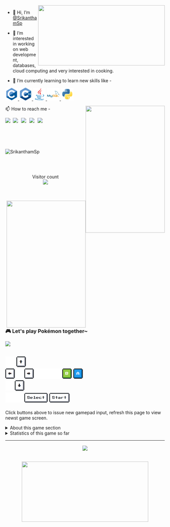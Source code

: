 <img align="right" src="https://user-images.githubusercontent.com/117060110/202835794-2fd36a9d-47f0-49e6-8763-3f0a55c7b42c.gif" width="400" height="190" >


- 👋 Hi, I’m [@SrikanthamSp](https://github.com/SrikanthamSp)

- 👀 I’m interested in working on web development, databases, cloud computing and very interested in cooking.

- 🌱 I’m currently learning to learn new skills like - 
<p align="left"> <a href="https://www.cprogramming.com/" target="_blank" rel="noreferrer"> <img src="https://raw.githubusercontent.com/devicons/devicon/master/icons/c/c-original.svg" alt="c" width="40" height="40"/> </a> <a href="https://www.w3schools.com/cpp/" target="_blank" rel="noreferrer"> <img src="https://raw.githubusercontent.com/devicons/devicon/master/icons/cplusplus/cplusplus-original.svg" alt="cplusplus" width="40" height="40"/> </a> <a href="https://www.java.com" target="_blank" rel="noreferrer"> <img src="https://raw.githubusercontent.com/devicons/devicon/master/icons/java/java-original.svg" alt="java" width="40" height="40"/> </a> <a href="https://www.mysql.com/" target="_blank" rel="noreferrer"> <img src="https://raw.githubusercontent.com/devicons/devicon/master/icons/mysql/mysql-original-wordmark.svg" alt="mysql" width="40" height="40"/> </a> <a href="https://www.python.org" target="_blank" rel="noreferrer"> <img src="https://raw.githubusercontent.com/devicons/devicon/master/icons/python/python-original.svg" alt="python" width="40" height="40"/> </a> </p>

 <img align="right" src="https://user-images.githubusercontent.com/117060110/207081102-bfc38570-b946-4c16-a872-9bdfd951cfd7.gif" width="250" height="400" >
 
 📫 How to reach me -
 
 
 <a href="https://www.linkedin.com/in/sai-praneeth-srikantham-286028257">
  <img align="left" width="24px" src="https://www.vectorlogo.zone/logos/linkedin/linkedin-icon.svg"  target="_blank"/>
<a href="https://www.instagram.com/">
  <img align="left" width="26px" src="https://www.vectorlogo.zone/logos/instagram/instagram-icon.svg" />
</a>
<a href="https://mobile.twitter.com/home">
  <img align="left" width="26px" src="https://www.vectorlogo.zone/logos/twitter/twitter-tile.svg" />
</a>
</a>
<a href="srikanthamsp@gmail.com">
  <img align="left" width="26px" src="https://www.vectorlogo.zone/logos/gmail/gmail-icon.svg" />
 </a>
 
 <a href="https://www.reddit.com/user/Subject_Year4058">
  <img align="left" width="26px" src="https://www.vectorlogo.zone/logos/reddit/reddit-tile.svg"  />
</a>

</br></br>

<br/>
</br>
<p><img align="center" src="https://github-readme-streak-stats.herokuapp.com/?user=SrikanthamSp&theme=dracula" alt="SrikanthamSp" /></p>
</br>
<br />
<p align="center"> 
  Visitor count<br>
  <img src="https://profile-counter.glitch.me/SrikanthamSp/count.svg" />
</p>
</br>
<br />
<img align="right" src="https://user-images.githubusercontent.com/117060110/207625768-82c8a4a7-5105-46dc-a17d-30a1426c404a.gif" width="250" height="400" >

</br>
</br>

### 🎮 Let's play Pokémon together~
<img src="https://toy.aoaoao.me/image" width="300"/> 

<img src="https://raw.githubusercontent.com/SrikanthamSp/SrikanthamSp/master/img/blank.png" width="30"/> <a href="https://toy.aoaoao.me/control?button=2&callback=https://github.com/SrikanthamSp"><img src="https://raw.githubusercontent.com/SrikanthamSp/SrikanthamSp/master/img/up.png" width="30"/></a>
<br><a href="https://toy.aoaoao.me/control?button=1&callback=https://github.com/SrikanthamSp"><img src="https://raw.githubusercontent.com/SrikanthamSp/SrikanthamSp/master/img/left.png" width="30"/></a><img src="https://raw.githubusercontent.com/SrikanthamSp/SrikanthamSp/master/img/blank.png" width="30"/><a href="https://toy.aoaoao.me/control?button=0&callback=https://github.com/SrikanthamSp"><img src="https://raw.githubusercontent.com/SrikanthamSp/SrikanthamSp/master/img/right.png" width="30"/></a><img src="https://raw.githubusercontent.com/SrikanthamSp/SrikanthamSp/master/img/blank.png" width="30"/><img src="https://raw.githubusercontent.com/SrikanthamSp/SrikanthamSp/master/img/blank.png" width="30"/><img src="https://raw.githubusercontent.com/SrikanthamSp/SrikanthamSp/master/img/blank.png" width="30"/><a href="https://toy.aoaoao.me/control?button=5&callback=https://github.com/SrikanthamSp"><img src="https://raw.githubusercontent.com/SrikanthamSp/SrikanthamSp/master/img/B.png" width="30"/></a> <a href="https://toy.aoaoao.me/control?button=4&callback=https://github.com/SrikanthamSp"><img src="https://raw.githubusercontent.com/SrikanthamSp/SrikanthamSp/master/img/A.png" width="30"/></a>
<br><a href="https://toy.aoaoao.me/control?button=3&callback=https://github.com/SrikanthamSp"><img src="https://raw.githubusercontent.com/SrikanthamSp/SrikanthamSp/master/img/blank.png" width="30"/><img src="https://raw.githubusercontent.com/SrikanthamSp/SrikanthamSp/master/img/down.png" width="30"/></a>
<br><img src="https://raw.githubusercontent.com/SrikanthamSp/SrikanthamSp/master/img/blank.png" width="30"/><img src="https://raw.githubusercontent.com/SrikanthamSp/SrikanthamSp/master/img/blank.png" width="30"/><a href="https://toy.aoaoao.me/control?button=6&callback=https://github.com/SrikanthamSp"><img src="https://raw.githubusercontent.com/SrikanthamSp/SrikanthamSp/master/img/select.png" height="30"/></a> <a href="https://toy.aoaoao.me/control?button=7&callback=https://github.com/SrikanthamSp"><img src="https://raw.githubusercontent.com/SrikanthamSp/SrikanthamSp/master/img/start.png" height="30" /></a>
-----

Click buttons above to issue new gamepad input, refresh this page to view newst game screen.

<details><summary>About this game section</summary>
  
  you can use this project to deploy your own "cloud gaming server".
</details>

<details><summary>Statistics of this game so far</summary>
  <img src="https://playground.aoaoao.me/Api/GBStatistic" />
</details>

---------


<p align=center>  
  <img align=center src="https://github-readme-stats.vercel.app/api?username=SrikanthamSp&show_icons=true&theme=radical">
  </br>
</br>
</br>
<img align="center" src="https://user-images.githubusercontent.com/117060110/207322914-c25f2086-d8d8-4994-ad75-50babeac15dd.gif" width="400" height="190" >
